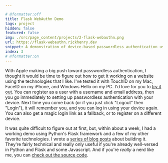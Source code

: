 ```yaml
---

# @formatter:off
title: Flask WebAuthn Demo
tags: project
hidden: false
featured: false
img: ./src/page_content/projects/2-flask-webauthn.png
url: https://flask-webauthn.rickhenry.dev
snippet: A demonstration of device-based passwordless authentication using python.
index: 3
# @formatter:on
---
```


With Apple making a big push toward passwordless authentication, I thought it would be time to figure out how to get it
working on a website using the technologies that I like. I've tested it with TouchID on my Mac, FaceID on my iPhone, and
Windows Hello on my PC. I'd love for you to [try it out](https://flask-webauthn.rickhenry.dev). You can register as a
user with a username and email address, then you go immediately to setting up passwordless authentication with your
device. Next time you come back (or if you just click "Logout" then "Login"), it will remember you, and you can log in
using your device again. You can also get a magic login link as a fallback, or to register on a different device.

It was quite difficult to figure out at first, but, within about a week, I had a working demo using Python's Flask
framework and a few of my other favorite technologies. I wrote
a [series of blog posts](/blog/posts/2022-06-19-flask-webauthn-demo-1) about building it. They're fairly
technical and really only useful if you're already well-versed in Python and Flask and some Javascript. And if you're
*really* a nerd like me, you can [check out the source code](https://github.com/rickh94/flask-webauthn-demo).

[//]: # (img: https://f000.backblazeb2.com/file/rickhenrydev-files/img/projects/2-flask-webauthn-demo.png)
